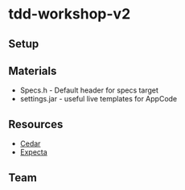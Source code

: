 tdd-workshop-v2
===============

## Setup

## Materials
- Specs.h - Default header for specs target
- settings.jar - useful live templates for AppCode

## Resources
- [Cedar](https://github.com/pivotal/cedar)
- [Expecta](https://github.com/specta/expecta)

## Team